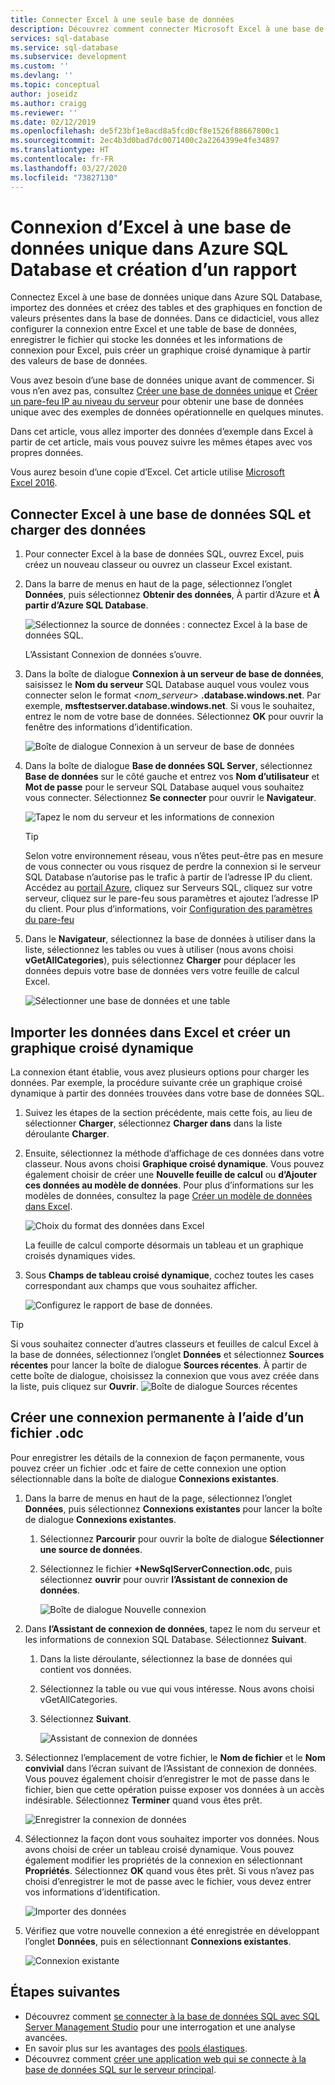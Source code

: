 ```yaml
---
title: Connecter Excel à une seule base de données
description: Découvrez comment connecter Microsoft Excel à une base de données unique dans Azure SQL Database. Importez des données dans Excel pour les rapports et l’exploration des données.
services: sql-database
ms.service: sql-database
ms.subservice: development
ms.custom: ''
ms.devlang: ''
ms.topic: conceptual
author: joseidz
ms.author: craigg
ms.reviewer: ''
ms.date: 02/12/2019
ms.openlocfilehash: de5f23bf1e8acd8a5fcd0cf8e1526f88667800c1
ms.sourcegitcommit: 2ec4b3d0bad7dc0071400c2a2264399e4fe34897
ms.translationtype: HT
ms.contentlocale: fr-FR
ms.lasthandoff: 03/27/2020
ms.locfileid: "73827130"
---
```

# <a name="connect-excel-to-a-single-database-in-azure-sql-database-and-create-a-report"></a>Connexion d’Excel à une base de données unique dans Azure SQL Database et création d’un rapport

Connectez Excel à une base de données unique dans Azure SQL Database, importez des données et créez des tables et des graphiques en fonction de valeurs présentes dans la base de données. Dans ce didacticiel, vous allez configurer la connexion entre Excel et une table de base de données, enregistrer le fichier qui stocke les données et les informations de connexion pour Excel, puis créer un graphique croisé dynamique à partir des valeurs de base de données.

Vous avez besoin d’une base de données unique avant de commencer. Si vous n’en avez pas, consultez [Créer une base de données unique](sql-database-single-database-get-started.md) et [Créer un pare-feu IP au niveau du serveur](sql-database-server-level-firewall-rule.md) pour obtenir une base de données unique avec des exemples de données opérationnelle en quelques minutes.

Dans cet article, vous allez importer des données d’exemple dans Excel à partir de cet article, mais vous pouvez suivre les mêmes étapes avec vos propres données.

Vous aurez besoin d’une copie d’Excel. Cet article utilise [Microsoft Excel 2016](https://products.office.com/).

## <a name="connect-excel-to-a-sql-database-and-load-data"></a>Connecter Excel à une base de données SQL et charger des données

1. Pour connecter Excel à la base de données SQL, ouvrez Excel, puis créez un nouveau classeur ou ouvrez un classeur Excel existant.
2. Dans la barre de menus en haut de la page, sélectionnez l’onglet **Données**, puis sélectionnez **Obtenir des données**, À partir d’Azure et **À partir d’Azure SQL Database**. 

   ![Sélectionnez la source de données : connectez Excel à la base de données SQL.](./media/sql-database-connect-excel/excel_data_source.png)

   L’Assistant Connexion de données s’ouvre.
3. Dans la boîte de dialogue **Connexion à un serveur de base de données**, saisissez le **Nom du serveur** SQL Database auquel vous voulez vous connecter selon le format <*nom_serveur*> **.database.windows.net**. Par exemple, **msftestserver.database.windows.net**. Si vous le souhaitez, entrez le nom de votre base de données. Sélectionnez **OK** pour ouvrir la fenêtre des informations d’identification. 

   ![Boîte de dialogue Connexion à un serveur de base de données](media/sql-database-connect-excel/server-name.png)

4. Dans la boîte de dialogue **Base de données SQL Server**, sélectionnez **Base de données** sur le côté gauche et entrez vos **Nom d’utilisateur** et **Mot de passe** pour le serveur SQL Database auquel vous souhaitez vous connecter. Sélectionnez **Se connecter** pour ouvrir le **Navigateur**. 

   ![Tapez le nom du serveur et les informations de connexion](./media/sql-database-connect-excel/connect-to-server.png)

   > [!TIP]
   > Selon votre environnement réseau, vous n’êtes peut-être pas en mesure de vous connecter ou vous risquez de perdre la connexion si le serveur SQL Database n’autorise pas le trafic à partir de l’adresse IP du client. Accédez au [portail Azure](https://portal.azure.com/), cliquez sur Serveurs SQL, cliquez sur votre serveur, cliquez sur le pare-feu sous paramètres et ajoutez l’adresse IP du client. Pour plus d’informations, voir [Configuration des paramètres du pare-feu](sql-database-configure-firewall-settings.md)

5. Dans le **Navigateur**, sélectionnez la base de données à utiliser dans la liste, sélectionnez les tables ou vues à utiliser (nous avons choisi **vGetAllCategories**), puis sélectionnez **Charger** pour déplacer les données depuis votre base de données vers votre feuille de calcul Excel.

    ![Sélectionner une base de données et une table](./media/sql-database-connect-excel/select-database-and-table.png)

## <a name="import-the-data-into-excel-and-create-a-pivot-chart"></a>Importer les données dans Excel et créer un graphique croisé dynamique

La connexion étant établie, vous avez plusieurs options pour charger les données. Par exemple, la procédure suivante crée un graphique croisé dynamique à partir des données trouvées dans votre base de données SQL. 

1. Suivez les étapes de la section précédente, mais cette fois, au lieu de sélectionner **Charger**, sélectionnez **Charger dans** dans la liste déroulante **Charger**.
2. Ensuite, sélectionnez la méthode d’affichage de ces données dans votre classeur. Nous avons choisi **Graphique croisé dynamique**. Vous pouvez également choisir de créer une **Nouvelle feuille de calcul** ou **d’Ajouter ces données au modèle de données**. Pour plus d’informations sur les modèles de données, consultez la page [Créer un modèle de données dans Excel](https://support.office.com/article/Create-a-Data-Model-in-Excel-87E7A54C-87DC-488E-9410-5C75DBCB0F7B). 

    ![Choix du format des données dans Excel](./media/sql-database-connect-excel/import-data.png)

    La feuille de calcul comporte désormais un tableau et un graphique croisés dynamiques vides.
3. Sous **Champs de tableau croisé dynamique**, cochez toutes les cases correspondant aux champs que vous souhaitez afficher.

    ![Configurez le rapport de base de données.](./media/sql-database-connect-excel/power-pivot-results.png)

> [!TIP]
> Si vous souhaitez connecter d’autres classeurs et feuilles de calcul Excel à la base de données, sélectionnez l’onglet **Données** et sélectionnez **Sources récentes** pour lancer la boîte de dialogue **Sources récentes**. À partir de cette boîte de dialogue, choisissez la connexion que vous avez créée dans la liste, puis cliquez sur **Ouvrir**.
> ![Boîte de dialogue Sources récentes](media/sql-database-connect-excel/recent-connections.png)

## <a name="create-a-permanent-connection-using-odc-file"></a>Créer une connexion permanente à l’aide d’un fichier .odc

Pour enregistrer les détails de la connexion de façon permanente, vous pouvez créer un fichier .odc et faire de cette connexion une option sélectionnable dans la boîte de dialogue **Connexions existantes**. 

1. Dans la barre de menus en haut de la page, sélectionnez l’onglet **Données**, puis sélectionnez **Connexions existantes** pour lancer la boîte de dialogue **Connexions existantes**. 
   1. Sélectionnez **Parcourir** pour ouvrir la boîte de dialogue **Sélectionner une source de données**.   
   2. Sélectionnez le fichier **+NewSqlServerConnection.odc**, puis sélectionnez **ouvrir** pour ouvrir **l’Assistant de connexion de données**.

      ![Boîte de dialogue Nouvelle connexion](media/sql-database-connect-excel/new-connection.png)

2. Dans **l’Assistant de connexion de données**, tapez le nom du serveur et les informations de connexion SQL Database. Sélectionnez **Suivant**. 
   1. Dans la liste déroulante, sélectionnez la base de données qui contient vos données. 
   2. Sélectionnez la table ou vue qui vous intéresse. Nous avons choisi vGetAllCategories.
   3. Sélectionnez **Suivant**. 

      ![Assistant de connexion de données](media/sql-database-connect-excel/data-connection-wizard.png) 

3. Sélectionnez l’emplacement de votre fichier, le **Nom de fichier** et le **Nom convivial** dans l’écran suivant de l’Assistant de connexion de données. Vous pouvez également choisir d’enregistrer le mot de passe dans le fichier, bien que cette opération puisse exposer vos données à un accès indésirable. Sélectionnez **Terminer** quand vous êtes prêt. 

    ![Enregistrer la connexion de données](media/sql-database-connect-excel/save-data-connection.png)

4. Sélectionnez la façon dont vous souhaitez importer vos données. Nous avons choisi de créer un tableau croisé dynamique. Vous pouvez également modifier les propriétés de la connexion en sélectionnant **Propriétés**. Sélectionnez **OK** quand vous êtes prêt. Si vous n’avez pas choisi d’enregistrer le mot de passe avec le fichier, vous devez entrer vos informations d’identification. 

    ![Importer des données](media/sql-database-connect-excel/import-data2.png)

5. Vérifiez que votre nouvelle connexion a été enregistrée en développant l’onglet **Données**, puis en sélectionnant **Connexions existantes**. 

    ![Connexion existante](media/sql-database-connect-excel/existing-connection.png)

## <a name="next-steps"></a>Étapes suivantes

* Découvrez comment [se connecter à la base de données SQL avec SQL Server Management Studio](sql-database-connect-query-ssms.md) pour une interrogation et une analyse avancées.
* En savoir plus sur les avantages des [pools élastiques](sql-database-elastic-pool.md).
* Découvrez comment [créer une application web qui se connecte à la base de données SQL sur le serveur principal](../app-service/app-service-web-tutorial-dotnet-sqldatabase.md).

